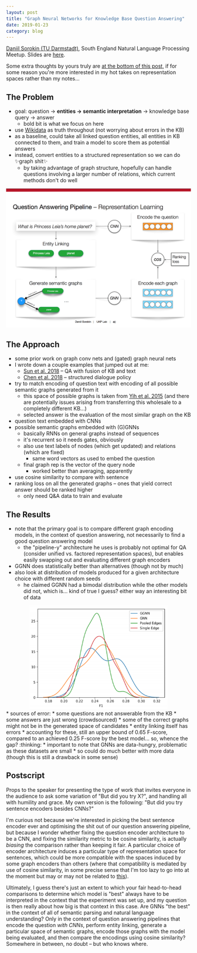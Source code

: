 ```yaml
---
layout: post
title: "Graph Neural Networks for Knowledge Base Question Answering"
date: 2019-01-23
category: blog
---
```


[Daniil Sorokin (TU Darmstadt)](https://daniilsorokin.github.io/), South England Natural Language Processing Meetup.  Slides are [here](https://daniilsorokin.github.io/DS_GraphsQA_SENLPMeetup.pdf).

Some extra thoughts by yours truly are [at the bottom of this post](#postscript), if for some reason you're more interested in my hot takes on representation spaces rather than my notes...

## The Problem

* goal: question -> **entities -> semantic interpretation** -> knowledge base query -> answer
    * bold bit is what we focus on here
* use [Wikidata](https://www.wikidata.org/wiki/Wikidata:Main_Page) as truth throughout (not worrying about errors in the KB)
* as a baseline, could take all linked question entities, all entities in KB connected to them, and train a model to score them as potential answers
* instead, convert entities to a structured representation so we can do :sparkles:graph shit:sparkles:
    * by taking advantage of graph structure, hopefully can handle questions involving a larger number of relations, which current methods don't do well

![approach](/assets/images/2019-01-23/approach.png "Sorokin's slide design is clearly inspired by this website")

## The Approach
* some prior work on graph conv nets and (gated) graph neural nets
* I wrote down a couple examples that jumped out at me:
    * [Sun et al. 2018](https://arxiv.org/pdf/1809.00782.pdf) – QA with fusion of KB and text
    * [Chen et al. 2018](http://aclweb.org/anthology/C18-1107) – structured dialogue policy
* try to match encoding of question text with encoding of all possible semantic graphs generated from it
    * this space of possible graphs is taken from [Yih et al. 2015](http://www.aclweb.org/anthology/P15-1128) (and there are potentially issues arising from transferring this wholesale to a completely different KB...)
    * selected answer is the evaluation of the most similar graph on the KB
* question text embedded with CNNs
* possible semantic graphs embedded with (G)GNNs
    * basically RNNs on general graphs instead of sequences
    * it's recurrent so it needs gates, obviously
    * also use text labels of nodes (which get updated) and relations (which are fixed)
        * same word vectors as used to embed the question
    * final graph rep is the vector of the query node
        * worked better than averaging, apparently
* use cosine similarity to compare with sentence 
* ranking loss on all the generated graphs – ones that yield correct answer should be ranked higher
    * only need Q&A data to train and evaluate

## The Results
* note that the primary goal is to compare different graph encoding models, in the context of question answering, not necessarily to find a good question answering model
    * the "pipeline-y" architecture he uses is probably not optimal for QA (consider unified vs. factored representation spaces), but enables easily swapping out and evaluating different graph encoders
* GGNN does statistically better than alternatives (though not by much)
* also look at distribution of models produced for a given architecture choice with different random seeds
    * he claimed GGNN had a bimodal distribution while the other models did not, which is... kind of true I guess? either way an interesting bit of data
<center>
<img src="/assets/images/2019-01-23/models.png" title="models" width="75%">
</center>
* sources of error:
    * some questions are not answerable from the KB
    * some answers are just wrong (crowdsourced)
    * some of the correct graphs might not be in the generated space of candidates
    * entity linking itself has errors
* accounting for these, still an upper bound of 0.65 F-score, compared to an achieved 0.25 F-score by the best model... so, whence the gap? :thinking:
* important to note that GNNs are data-hungry, problematic as these datasets are small
    * so could do much better with more data (though this is still a drawback in some sense)

## <a name="postscript"></a>Postscript
Props to the speaker for presenting the type of work that invites everyone in the audience to ask some variation of "But did you try X?", and handling all with humility and grace.  My own version is the following: "But did you try sentence encoders besides CNNs?"

I'm curious not because we're interested in picking the best sentence encoder ever and optimising the shit out of our question answering pipeline, but because I wonder whether fixing the question encoder architecture to be a CNN, and fixing the similarity metric to be cosine similarity, is actually *biasing* the comparison rather than keeping it fair. A particular choice of encoder architecture induces a particular type of representation space for sentences, which could be more compatible with the spaces induced by some graph encoders than others (where that compatibility is mediated by use of cosine similarity, in some precise sense that I'm too lazy to go into at the moment but may or may not be related to [this](https://arxiv.org/pdf/1805.03435.pdf)).

Ultimately, I guess there's just an extent to which your fair head-to-head comparisons to determine which model is "best" always have to be interpreted in the context that the experiment was set up, and my question is then really about how big is that context in this case.  Are GNNs "the best" in the context of all of semantic parsing and natural language understanding?  Only in the context of question answering pipelines that encode the question *with CNNs*, perform entity linking, generate a particular space of semantic graphs, encode those graphs with the model being evaluated, and then compare the encodings using cosine similarity?  Somewhere in between, no doubt – but who knows where.
